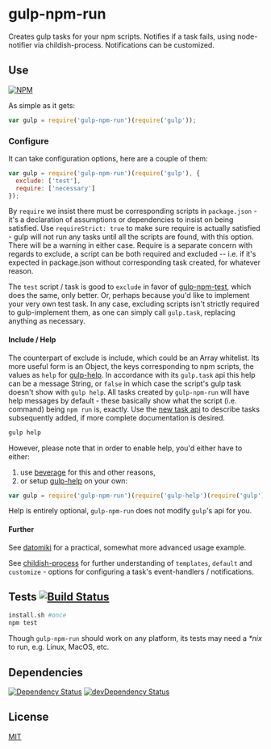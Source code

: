 # gulp-npm-run

Creates gulp tasks for your npm scripts.
Notifies if a task fails, using node-notifier via childish-process.
Notifications can be customized.

## Use

[![NPM](https://nodei.co/npm/gulp-npm-run.png?mini=true)](https://www.npmjs.org/package/gulp-npm-run)

As simple as it gets:

```javascript
var gulp = require('gulp-npm-run')(require('gulp'));
```

### Configure

It can take configuration options, here are a couple of them:

```javascript
var gulp = require('gulp-npm-run')(require('gulp'), {
  exclude: ['test'],
  require: ['necessary']
});
```

By `require` we insist there must be corresponding scripts in `package.json` -
it's a declaration of assumptions or dependencies to insist on being satisfied.
Use `requireStrict: true` to make sure require is actually satisfied -
gulp will not run any tasks until all the scripts are found, with this option.
There will be a warning in either case.  Require is a separate concern
with regards to exclude, a script can be both required and excluded -- i.e.
if it's expected in package.json without corresponding task created,
for whatever reason.

The `test` script / task is good to `exclude` in favor of
[gulp-npm-test](https://github.com/orlin/gulp-npm-test),
which does the same, only better.
Or, perhaps because you'd like to implement your very own test task.
In any case, excluding scripts isn't strictly required to gulp-implement them,
as one can simply call `gulp.task`, replacing anything as necessary.

#### Include / Help

The counterpart of exclude is include, which could be an Array whitelist.
Its more useful form is an Object, the keys corresponding to npm scripts,
the values as `help` for [gulp-help](https://github.com/chmontgomery/gulp-help).
In accordance with its `gulp.task` api this help can be a message String,
or `false` in which case the script's gulp task doesn't show with `gulp help`.
All tasks created by `gulp-npm-run` will have help messages by default -
these basically show what the script (i.e. command) being `npm run` is, exactly.
Use the [new task api](https://github.com/chmontgomery/gulp-help#new-task-api)
to describe tasks subsequently added, if more complete documentation is desired.

```sh
gulp help
```

However, please note that in order to enable help, you'd either have to either:

1. use [beverage](https://github.com/orlin/beverage) for this and other reasons,
2. or setup [gulp-help](https://github.com/chmontgomery/gulp-help) on your own:

```javascript
var gulp = require('gulp-npm-run')(require('gulp-help')(require('gulp')));
```

Help is entirely optional, `gulp-npm-run` does not modify `gulp`'s api for you.

#### Further

See [datomiki](https://github.com/datomicon/datomiki)
for a practical, somewhat more advanced usage example.

See [childish-process](https://github.com/orlin/childish-process)
for further understanding of `templates`, `default` and `customize` - options
for configuring a task's event-handlers / notifications.

## Tests [![Build Status](https://img.shields.io/travis/orlin/gulp-npm-run.svg?style=flat)](http://travis-ci.org/orlin/gulp-npm-run)

```sh
install.sh #once
npm test
```

Though `gulp-npm-run` should work on any platform, its tests may
need a _*nix_ to run, e.g. Linux, MacOS, etc.

## Dependencies

[![Dependency Status](https://david-dm.org/orlin/beverage.svg)](https://david-dm.org/orlin/gulp-npm-run)
[![devDependency Status](https://david-dm.org/orlin/beverage/dev-status.svg)](https://david-dm.org/orlin/gulp-npm-run#info=devDependencies)

## License

[MIT](http://orlin.mit-license.org)
